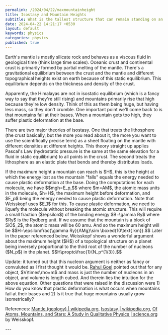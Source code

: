 ```yaml
---
permalink: /2024/04/22/maxmountainheight
title: Isostasy and Mountain Heights 
subtitle: What is the tallest structure that can remain standing on an almost spherical mass?
date: 2024-04-22 14:21:17 +0530
layout: default
keywords: physics
categories: physics
published: true
---
```


<p>Earth&#39;s mantle is mostly silicate rock and behaves as a viscous fluid in
geological time (think large time
scales). Oceanic crust and continental crust is primarily formed by partial melting
of the mantle. There&#39;s a
gravitational equilibrium between the crust and the mantle and different
topographical heights exist on earth
because of this static equilibrium. This equilibrium depends on the thickness and
density of the crust. </p>

<p>Apparently, the Himalayas are not in isostatic equilibrium (which is a fancy way to
say that they&#39;re still
rising) and mountains primarily rise that high because they&#39;re low density.
Think of this as them being huge,
but having less mass, so they don&#39;t crumble. One important point we&#39;ll come
back to is that mountains fail
at their bases. When a mountain gets too high, they suffer plastic deformation at
the base.</p>

<p>There are two major theories of isostasy. One that treats the lithosphere (the crust
basically, but the more you read
about it, the more you want to use the scientifically precise term) as a sheet
floating on the mantle with different
densities at different heights. This theory straight up applies Pascal&#39;s Law
(hydrostatic pressure is the same
at the same elevation for a fluid in static equilibrium) to all points in the crust.
The second treats the
lithosphere as an elastic plate that bends and thereby distributes loads.</p>

<p>If the maximum height a mountain can reach is $H$, this is the height at which the
energy lost as the mountain
&quot;falls&quot; equals the energy needed to cause plastic deformation at the base.
Doing the computations for each
molecule, we have $$mgh=E_p,$$ where $m=AM$, the atomic mass units in the molecule,
$h=H$, the maximum height before
deformation, and $E_p$ being the energy needed to cause plastic deformation. Note
that Weisskopf uses $E_1$ for
this. To cause plastic deformation, we need to liquefy the molecule without breaking
the atomic structure. This will
require a small fraction ($\epsilon$) of the binding energy $B=\gamma Ry$ where $Ry$
is the Rydberg unit. If we
assume that the mountain is a block of SiO$_2$, the atomic mass will be 60 amu. And
so the maximum height will be
$$H=\epsilon\frac{\gamma Ry}{AMg}\sim \boxed{10\text{ km}}.$$
Later in the paper referenced below, Weisskopf shows a wonderful argument about the
maximum height ($H$) of a topological
structure on a planet being inversely proportional to the third root of the number
of nucleons ($N_p$) in the planet.
$$H\propto\frac{1}{N_p^{1/3}}.$$</p>

<p>Update: it turned out that this nucleon argument is neither as fancy or convuluted as
I first thought it would be. <a href="https://rahulgoel.xyz">Rahul Goel</a> pointed
out that
for any object, $V\times\rho=m$ and mass is just the number of nucleons in an
object, and volume is length cubed. And therein lies the intuition for the above
equation. Other questions that were raised in the discussion were 1) How do you know
that plastic deformation is what occurs when mountains fail at their bases and 2) Is
it true that huge mountains usually grow isometrically?</p>

<p>References: <a href="https://en.m.wikipedia.org/wiki/Mantle_(geology)">Mantle
(geology) | wikipedia.org</a>, <a
href="https://en.m.wikipedia.org/wiki/Isostasy">Isostasy | wikipedia.org</a>, <a
href="https://www.science.org/doi/10.1126/science.187.4177.605">Of Atoms,
Mountains, and Stars: A Study in
Qualitative Physics | science.org</a> by Weisskopf.</p>
---
